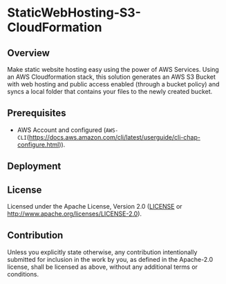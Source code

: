 # StaticWebHosting-S3-CloudFormation



## Overview

Make static website hosting easy using the power of AWS Services. Using an AWS Cloudformation stack, this solution generates an AWS S3 Bucket with web hosting and public access enabled (through a bucket policy) and syncs a local folder that contains your files to the newly created bucket. 

## Prerequisites

* AWS Account and configured (`AWS-CLI`(https://docs.aws.amazon.com/cli/latest/userguide/cli-chap-configure.html)).

## Deployment




## License

Licensed under the Apache License, Version 2.0 ([LICENSE](LICENSE) or http://www.apache.org/licenses/LICENSE-2.0).

## Contribution

Unless you explicitly state otherwise, any contribution intentionally submitted for inclusion in the work by you, as defined in the Apache-2.0 license, shall be licensed as above, without any additional terms or conditions.
